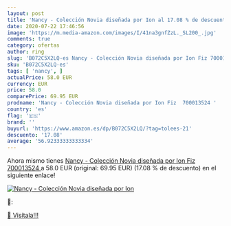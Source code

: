 ```yaml
---
layout: post
title: 'Nancy - Colección Novia diseñada por Ion al 17.08 % de descuento'
date: 2020-07-22 17:46:56
image: 'https://m.media-amazon.com/images/I/41na3gnfZzL._SL200_.jpg'
comments: true
category: ofertas
author: ring
slug: 'B072C5X2LQ-es Nancy - Colección Novia diseñada por Ion Fiz 700013524'
sku: 'B072C5X2LQ-es'
tags: [ 'nancy', ]
actualPrice: 58.0 EUR
currency: EUR
price: 58.0
comparePrice: 69.95 EUR
prodname: 'Nancy - Colección Novia diseñada por Ion Fiz  700013524 '
country: 'es'
flag: '🇪🇸'
brand: ''
buyurl: 'https://www.amazon.es/dp/B072C5X2LQ/?tag=tolees-21'
descuento: '17.08'
average: '56.92333333333334'
---
```


Ahora mismo tienes [Nancy - Colección Novia diseñada por Ion Fiz  700013524 ](https://www.amazon.es/dp/B072C5X2LQ/?tag=tolees-21) a 58.0 EUR (original: 69.95 EUR) (17.08 %  de descuento) en el siguiente enlace!

[![Nancy - Colección Novia diseñada por Ion](https://m.media-amazon.com/images/I/41na3gnfZzL._SL200_.jpg)](https://www.amazon.es/dp/B072C5X2LQ/?tag=tolees-21)

🔎:


[🛒 Visítala!!!](https://www.amazon.es/dp/B072C5X2LQ/?tag=tolees-21)
